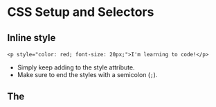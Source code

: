 # CSS Setup and Selectors

## Inline style
```
<p style="color: red; font-size: 20px;">I'm learning to code!</p>
```
* Simply keep adding to the style attribute. 
* Make sure to end the styles with a semicolon (`;`).

## The <style> Tag
```
<head>
  <style>
    p {
      color: red;
      font-size: 20px;
    }
  </style>
</head>
```
* Write the `<style>` tage inside the `<head>`.

## The .css file
* Create a CSS file by using the .css file name extension, like so: style.css

## Linking the CSS File
```
<link href="https://www.codecademy.com/stylesheets/style.css" type="text/css" rel="stylesheet">
```
* Use the `<link>` tag
If in the same direction, use relative path:
```
<link href="./style.css" type="text/css" rel="stylesheet">
```

## CSS selector
### Select by tag name
```
p {

}
```
### Select by class
```
<p class="brand">Sole Shoe Company</p>
```
```
.brand {

}
```

### Select by multiple classes
```
<h1 class="green bold"> ... </h1>
```
```
.green {
  color: green;
}

.bold {
  font-weight: bold;
}
```

### Select by ID name
```
<h1 id="large-title"> ... </h1>
```
```
#large-title {

}
```

## Specificity
* ID > class > tag
* A best practice in CSS is to style elements while using the lowest degree of specificity, so that if an element needs a new style, it is easy to override.
* If it is possible to use tag, use it. Then consider for class and finally ID.

## Chainning selector
```
h1.special {

}
```
* Select only the `h1` elements that have a class of `special`
* Do not have space between `h1` and `.special`

## Nested elements
```
<ul class='main-list'>
  <li> ... </li>
  <li> ... </li>
  <li> ... </li>
</ul>
```
```
.main-list li {

}
```
* All nested `<li>` elements are selected
* Notice the space between `.main-list` and `li`
* There are four different combinators in CSS:
  * descendant selector (space): all children.
  * child selector (>) : immediate children.
  * adjacent sibling selector (+) :  adjacent siblings.
  * general sibling selector (~) : just sblings.


## Important
`!important` can be applied to specific attributes instead of full rules. 
```
p {
  color: blue !important;
}


.main p {
  color: red;
}
```
* The `!important` flag is only useful when an element appears the same way 100% of the time. 
* It's best to avoid !important altogether. 
* If you ever see !important used (or are ever tempted to use it yourself) we strongly recommend reorganizing your CSS. 
* Making your CSS more flexible will typically fix the immediate problem and make your code more maintainable in the long run.

## Multiple Selectors
```
h1, 
.menu {
  font-family: Georgia;
}
```
* Prevent to write repetive code

## Summary for CSS selectors
* CSS can change the look of HTML elements. In order to do this, CSS must select HTML elements, then apply styles to them.
* CSS can select HTML elements by tag, class, or ID.
* Multiple CSS classes can be applied to one HTML element.
* Classes can be reusable, while IDs can only be used once.
* IDs are more specific than classes, and classes are more specific than tags. That means IDs will override any styles from a class, and classes will override any styles from a tag selector.
* Multiple selectors can be chained together to select an element. This raises the specificity, but can be necessary.
* Nested elements can be selected by separating selectors with a space.
* The !important flag will override any style, however it should almost never be used, as it is extremely difficult to override.
* Multiple unrelated selectors can receive the same styles by separating the selector names with commas.


# CSS Visual Rules
## Font Family
* Default value: Times New Roman
* Limit the number of typefaces used on a web page to 2 or 3. It will impact the load speed.
* Use `""` when it contains more than one word.
## Font Size
```
p {
  font-size: 18px;
}
```
## Font Weight
```
p {
  font-weight: bold;
}
```
* Options: `bold`, `normal`
## Text Align
```
h1 {
  text-align: right;
}
```
* Options: `left`, `center`, `right`
## Color
* Foreground color
* Background color
```
h1 {
  color: red;
  background-color: blue;
}
```
## Opacity
```
.overlay {
  opacity: 0.5;
}
```
* 0 (invisible) ~ 1 (fully visible)

## Background Image
```
.main-banner {
  background-image: url("https://www.example.com/image.jpg");
}
```
* Need to use URL


# Some point that I conclude:
* The name of css attribute always use lowercase and `-` to split different words.
* For every CSS block, no need for `;`.
* For every attribute inside CSS block, need `;`.

## Summary for Visual Rules
* CSS declarations are structured into property and value pairs.
* The `font-family` property defines the typeface of an element.
* `font-size` controls the size of text displayed.
* `font-weight` defines how thin or thick text is displayed.
* The `text-align` property places text in the `left`, `right`, or `center` of its parent container.
* Text can have two different color attributes: `color` and `background-color`. `color` defines the color of the text, while `background-color` defines the color behind the text.
* CSS can make an element transparent with the `opacity` property.
* CSS can also set the background of an element to an image with the `background-image` property.

# Introduction to the Box Model
## The Box Model
![](./images/boxModel.png)
* Width and height — specifies the width and height of the content area.
* Padding — specifies the amount of space between the content area and the border.
* Border — specifies the thickness and style of the border surrounding the content area and padding.
* Margin — specifies the amount of space between the border and the outside edge of the element.

## Height and Width
```
p {
  height: 80px;
  width: 240px;
}
```
* Pixels allow you to set the exact size of an element's box (width and height). 
* When the width and height of an element are set in pixels, it will be the same size on all devices — an element that fills a laptop screen will overflow a mobile screen.

## Borders
A border is a line that surrounds an element. Borders can be set with a specific `width`, `style`, and `color`.
```
p {
  border: 3px solid coral;
}
```
* Width: `thin`, `medium`, or `thick` or `px`. Default is `medium`
* Style: `none`, `dotted`, `dashed`, `solid`....

## Border Radius
Set the radius for border corner
```
div.container {
  border: 3px solid rgb(22, 77, 100);
  border-radius: 5px;
}
```
* 100% means circle.

## Padding
The padding is the space between the contents of a box and the borders of a box.
```
p.content-header {
  border: 3px solid coral;
  padding: 10px;
}
```
```
p.content-header {
  border: 3px solid grey;
  padding: 6px 11px 4px 9px;
}
```
* The order is top, right, bottom, left
```
p.content-header {
  padding: 5px 10px;
}
```
* The order is top & bottom, left & right

## Margins
```
p {
  border: 1px solid aquamarine;
  margin: 20px;
}
```
* The property of margin is similar with padding
* The `margin` property also lets you center content.
```
div {
  margin: 0 auto;
}
```
* In order to center an element, a width must be set for that element. Otherwise, the width of the div will be automatically set to the full width of its containing element, like the <body>, for example. It's not possible to center an element that takes up the full width of the page.

## Margin Collapse
* Horizontal margin are added but vertical margins are not.
* Instead, the larger of the two vertical margins sets the distance between adjacent elements.
![](./images/verticalMargin.png)


## Minimum and Maximum Height and Width
Ensure the minimum or maximum size of an element.
```
p {
  min-width: 300px;
  max-width: 600px;
}
```
* In the example above, the width of all paragraphs will not shrink below 300 pixels, nor will the width exceed 600 pixels.
```
p {
  min-height: 150px;
  max-height: 300px;
}
```
* Similar for `min-height` or `max-height`.

## Overflow
The size of the element is larger than its parent.
```
p {
  overflow: scroll; 
}
```
* The overflow property controls what happens to content that spills, or overflows, outside its box. It can be set to one of the following values:

  * `hidden` - when set to this value, any content that overflows will be hidden from view.
  * `scroll` - when set to this value, a scrollbar will be added to the element's box so that the rest of the content can be viewed by scrolling.
  * `visible` - when set to this value, the overflow content will be displayed outside of the containing element. Note, this is the default value.

## Resetting Defaults
Reset the default stylesheet
```
* {
  margin: 0;
  padding: 0;
}
```
## Visibility
* `hidden` — hides an element.
* `visible` — displays an element.
```
.future {
  visibility: hidden;
}
```
* What's the difference between `display: none` and `visibility: hidden`?
  * An element with `display: none` will be completely removed from the web page.
  * An element with `visibility: hidden`, however, will not be visible on the web page, but the space reserved for it will.
  
## Summary for Box Model
* The box model comprises a set of properties used to create space around and between HTML elements.
* The height and width of a content area can be set in pixels or percentage.
* Borders surround the content area and padding of an element. The color, style, and thickness of a border can be set with CSS properties.
* Padding is the space between the content area and the border. It can be set in pixels or percent.
* Margin is the amount of spacing outside of an element's border.
* Horizontal margins add, so the total space between the borders of adjacent elements is equal to the sum of the right margin of one element and the left margin of the adjacent element.
* Vertical margins collapse, so the space between vertically adjacent elements is equal to the larger margin.
margin: 0 auto horizontally centers an element inside of its parent content area, if it has a width.
* The overflow property can be set to display, hide, or scroll, and dictates how HTML will render content that overflows its parent's content area.
* The visibility property can hide or show elements.

# Why Change the Box Model?
Under this box model, the border thickness and padding are added to the overall dimensions of the box. This makes it difficult to accurately size a box. Over time, this can also make all of a web page's content difficult to position and manage.

## Box Model: Content-Box
The default box model used by the browser
![](./images/contextBox.png)

## Box Model: Border-Box
Fortunately, we can reset the entire box model and specify a new one: `border-box`.
```
* {
  box-sizing: border-box;
}
```
![](./images/borderBox.png)
* In this box model, the height and width of the box will remain fixed. The border thickness and padding will be included inside of the box, which means the overall dimensions of the box do not change.


